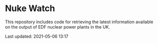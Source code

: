 # Nuke Watch

This repository includes code for retrieving the latest information available on the output of EDF nuclear power plants in the UK.

Last updated: 2021-05-06 13:17